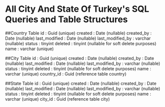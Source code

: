 # All City And State Of Turkey's SQL Queries and Table Structures

##Country Table
id : Guid (unique)
created : Date (nullable)
created_by : Date (nullable)
last_modified : Date (nullable)
last_modified_by : varchar (nullable)
status : tinyint 
deleted : tinyint (nullable for soft delete purposes)
name : varchar (unique)

##City Table
id : Guid (unique)
created : Date (nullable)
created_by : Date (nullable)
last_modified : Date (nullable)
last_modified_by : varchar (nullable)
status : tinyint 
deleted : tinyint (nullable for soft delete purposes)
name : varchar (unique)
country_id : Guid (reference table country)

##State Table
id : Guid (unique)
created : Date (nullable)
created_by : Date (nullable)
last_modified : Date (nullable)
last_modified_by : varchar (nullable)
status : tinyint 
deleted : tinyint (nullable for soft delete purposes)
name : varchar (unique)
city_id : Guid (reference table city)




